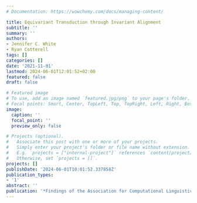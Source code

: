 ```yaml
---
# Documentation: https://wowchemy.com/docs/managing-content/

title: Equivariant Transduction through Invariant Alignment
subtitle: ''
summary: ''
authors:
- Jennifer C. White
- Ryan Cotterell
tags: []
categories: []
date: '2021-11-01'
lastmod: 2024-06-01T12:01:52+02:00
featured: false
draft: false

# Featured image
# To use, add an image named `featured.jpg/png` to your page's folder.
# Focal points: Smart, Center, TopLeft, Top, TopRight, Left, Right, BottomLeft, Bottom, BottomRight.
image:
  caption: ''
  focal_point: ''
  preview_only: false

# Projects (optional).
#   Associate this post with one or more of your projects.
#   Simply enter your project's folder or file name without extension.
#   E.g. `projects = ["internal-project"]` references `content/project/deep-learning/index.md`.
#   Otherwise, set `projects = []`.
projects: []
publishDate: '2024-06-01T10:01:52.337858Z'
publication_types:
- '1'
abstract: ''
publication: '*Findings of the Association for Computational Linguistics: EMNLP 2021*'
---
```

